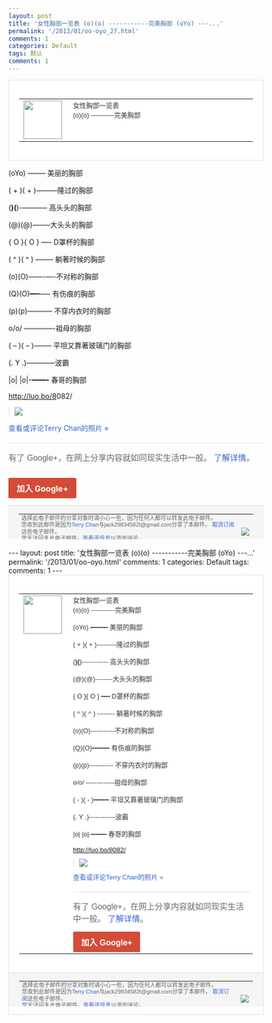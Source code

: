 ```yaml
---
layout: post
title: '女性胸部一览表 (o)(o) -----------完美胸部 (oYo) ---...'
permalink: '/2013/01/oo-oyo_27.html'
comments: 1
categories: Default
tags: 默认
comments: 1
---
```

<!-- X-Notifications: 1:7c24bceeb0000000 -->

<div style="border:solid 1px #dfdfdf;color:#686868;font:13px Arial"><div style="background-color:#fff;padding:20px;"><table cellpadding="0" cellspacing="0"><tr><td style="padding-right:15px;vertical-align:top"><a href="https://plus.google.com/_/notifications/emlink?emr=14900066512970582018&amp;emid=CNjBhtLEirUCFcgTcgodOH4AAA&amp;path=%2F108643996575278738906&amp;dt=1359358395003&amp;uob=8"><img height="75" src="https://lh3.googleusercontent.com/-KKRGTyJ5Bl0/AAAAAAAAAAI/AAAAAAAAtnY/R4QEWIp3Ur0/s75-c-k-a/photo.jpg" style="border:solid 1px #cccccc;" width="75"/></a></td><td style="width:578px;color:#333;font:13px Arial;vertical-align:top"><div style="padding-bottom:10px">女性胸部一览表<br/>(o)(o) ———–完美胸部</div></td></tr></table></div></div>

(oYo) <s>——–</s> 美丽的胸部

( + )( + )———隆过的胸部

(__)(__)-<wbr/>———– 高头头的胸部

(@)(@)——–<wbr/>大头头的胸部

{ O }{ O } <s>—-</s> D罩杯的胸部

( ^ )( ^ ) ——– 躺著时候的胸部

(o)(O)——-<wbr/>—-不对称的胸部

(Q)(O)<s>—-<wbr/>—-</s> 有伤痕的胸部

(p)(p)——–<wbr/>— 不穿内衣时的胸部

o/o/ ————-祖母的胸部

( – )( – )<s>——-</s> 平坦又靠著玻璃门的胸部

(. Y .)————波霸

|o| |o|-<s>——-</s> 春哥的胸部

<a href="http://luo.bo/8082/" rel="nofollow">http://luo.bo/8<wbr/>082/</a>

<div style="margin-bottom:10px;padding-left:10px; border-left:2px solid #EAEAEA"><span style="margin-right:5px"><a href="https://plus.google.com/_/notifications/emlink?emr=14900066512970582018&amp;emid=CNjBhtLEirUCFcgTcgodOH4AAA&amp;path=%2F108643996575278738906%2Fposts%2FX7yi8ZgVpTA%3Fgpinv%3DAMIXal9exQpsRIuHYojM7DvH7OajPtVrLHQADqjMy7JE0ztS6-JeHlkgYxb-q6AkZs4XZHe1WhPke2LqL2RkrYNUwLdImxAPaNdf8zZOCmKpzTRN-YgO-x8&amp;dt=1359358395003&amp;uob=8" style="color:#3366CC;text-decoration:none;"><img border="0" src="https://lh5.googleusercontent.com/-YJQLMI5Nhyc/UQYppLwqtXI/AAAAAAAAuN8/jIBpnRfsgvk/h120/1c422d9c320944ec061ad2c0f4ddaa98.jpg" style="max-height:200px;max-width:275px"/></a></span></div>

<a href="https://plus.google.com/_/notifications/emlink?emr=14900066512970582018&amp;emid=CNjBhtLEirUCFcgTcgodOH4AAA&amp;path=%2Fphotos%2F108643996575278738906%2Falbums%2F5838399747343554273%2F5838399754440717682%3Fgpinv%3DAMIXal9exQpsRIuHYojM7DvH7OajPtVrLHQADqjMy7JE0ztS6-JeHlkgYxb-q6AkZs4XZHe1WhPke2LqL2RkrYNUwLdImxAPaNdf8zZOCmKpzTRN-YgO-x8%26authkey%3DCJDXnoy73uyONA&amp;dt=1359358395003&amp;uob=8" style="color:#3366CC;text-decoration:none">查看或评论Terry Chan的照片 »</a>

<div style="margin-top:20px;border-top:solid 1px #dfdfdf"><div style="padding:15px 0;color:#686868;font:16px Arial">有了 Google+，在网上分享内容就如同现实生活中一般。 <a href="http://www.google.com/+/learnmore/" style="color:#3366CC;text-decoration:none">了解详情</a>。</div><p><a href="https://plus.google.com/_/notifications/emlink?emr=14900066512970582018&amp;emid=CNjBhtLEirUCFcgTcgodOH4AAA&amp;path=%2F%3Fgpinv%3DAMIXal9exQpsRIuHYojM7DvH7OajPtVrLHQADqjMy7JE0ztS6-JeHlkgYxb-q6AkZs4XZHe1WhPke2LqL2RkrYNUwLdImxAPaNdf8zZOCmKpzTRN-YgO-x8&amp;dt=1359358395003&amp;uob=8" style="display:inline-block;padding:7px 15px;background-color:#d44b38; color:#fff;font-size:16px; font-weight:bold;border-radius:2px;-webkit-border-radius:2px; -moz-border-radius:2px;border:solid 1px #c43b28; white-space:nowrap;text-decoration:none">加入 Google+</a></p></div>

<div style="border-top:solid 1px #dfdfdf;padding:0 20px; background-color:#f5f5f5"><table cellpadding="0" cellspacing="0" style="height:50px"><tbody><tr><td style="vertical-align:middle;width:100%; color:#636363;font:11px Arial; line-height:120%">选择此电子邮件的分享对象时请小心一些，因为任何人都可以转发此电子邮件。<br/>您收到此邮件是因为<a href="https://plus.google.com/_/notifications/emlink?emr=14900066512970582018&amp;emid=CNjBhtLEirUCFcgTcgodOH4AAA&amp;path=%2F108643996575278738906%3Fgpinv%3DAMIXal9exQpsRIuHYojM7DvH7OajPtVrLHQADqjMy7JE0ztS6-JeHlkgYxb-q6AkZs4XZHe1WhPke2LqL2RkrYNUwLdImxAPaNdf8zZOCmKpzTRN-YgO-x8&amp;dt=1359358395003&amp;uob=8" style="color:#3366CC;text-decoration:none">Terry Chan</a>与jack29834582t@gmail.com分享了本邮件。 <a href="https://plus.google.com/_/notifications/emlink?emr=14900066512970582018&amp;emid=CNjBhtLEirUCFcgTcgodOH4AAA&amp;path=%2F_%2Fnonplus%2Femailsettings%3Fgpinv%3DAMIXal9exQpsRIuHYojM7DvH7OajPtVrLHQADqjMy7JE0ztS6-JeHlkgYxb-q6AkZs4XZHe1WhPke2LqL2RkrYNUwLdImxAPaNdf8zZOCmKpzTRN-YgO-x8%26est%3DADH5u8UHPt01sMTf4MpjjvrWG69jBzhnM--T829enTluWokpc4CcN0tC5WDfUwxr0lfT_-87s-uIaBLv89QSsmZd2CgQ_9_ugKXxXQXN3VtX5o4RruStcSIorAyQVzFB1DQhB81eAVGJ6JgwNenxCmWOgbbi9X7gMA&amp;dt=1359358395003&amp;uob=8" style="color:#3366CC;text-decoration:none">取消订阅</a>这些电子邮件。<br/>您无法回复此电子邮件。<a href="https://plus.google.com/_/notifications/emlink?emr=14900066512970582018&amp;emid=CNjBhtLEirUCFcgTcgodOH4AAA&amp;path=%2F108643996575278738906%2Fposts%2FX7yi8ZgVpTA%3Fgpinv%3DAMIXal9exQpsRIuHYojM7DvH7OajPtVrLHQADqjMy7JE0ztS6-JeHlkgYxb-q6AkZs4XZHe1WhPke2LqL2RkrYNUwLdImxAPaNdf8zZOCmKpzTRN-YgO-x8&amp;dt=1359358395003&amp;uob=8" style="color:#3366CC;text-decoration:none">查看该信息</a>以添加评论。<br/>Google Inc., 1600 Amphitheatre Pkwy, Mountain View, CA 94043 USA</td><td><img src="https://ssl.gstatic.com/s2/oz/images/notifications/logo/google-plus-6617a72bb36cc548861652780c9e6ff1.png"/></td></tr></tbody></table></div>---
layout: post
title: '女性胸部一览表 (o)(o) -----------完美胸部 (oYo) ---...'
permalink: '/2013/01/oo-oyo.html'
comments: 1
categories: Default
tags: 
comments: 1
---
<!-- X-Notifications: 1:7c24bceeb0000000 -->

<div style="border:solid 1px #dfdfdf;color:#686868;font:13px Arial"><div style="background-color:#fff;padding:20px;"><table cellpadding="0" cellspacing="0"><tr><td style="padding-right:15px;vertical-align:top"><a href="https://plus.google.com/_/notifications/emlink?emr=14900066512970582018&amp;emid=CNjBhtLEirUCFcgTcgodOH4AAA&amp;path=%2F108643996575278738906&amp;dt=1359358395003&amp;uob=8"><img height="75" src="https://lh3.googleusercontent.com/-KKRGTyJ5Bl0/AAAAAAAAAAI/AAAAAAAAtnY/R4QEWIp3Ur0/s75-c-k-a/photo.jpg" style="border:solid 1px #cccccc;" width="75"/></a></td><td style="width:578px;color:#333;font:13px Arial;vertical-align:top"><div style="padding-bottom:10px">女性胸部一览表<br/>(o)(o) -----------完美胸部<br/><br/>(oYo) <s>--------</s> 美丽的胸部<br/><br/>( + )( + )---------隆过的胸部<br/><br/>(<b>)(</b>)-<wbr/>----------- 高头头的胸部<br/><br/>(@)(@)--------<wbr/>大头头的胸部<br/><br/>{ O }{ O } <s>----</s> D罩杯的胸部<br/><br/>( ^ )( ^ ) -------- 躺著时候的胸部<br/><br/>(o)(O)-------<wbr/>----不对称的胸部<br/><br/>(Q)(O)<s>----<wbr/>----</s> 有伤痕的胸部<br/><br/>(p)(p)--------<wbr/>--- 不穿内衣时的胸部<br/><br/>o/o/ -------------祖母的胸部<br/><br/>( - )( - )<s>-------</s> 平坦又靠著玻璃门的胸部<br/><br/>(. Y .)------------波霸<br/><br/>|o| |o|-<s>-------</s> 春哥的胸部<br/><br/><a class="ot-anchor" href="http://luo.bo/8082/" rel="nofollow">http://luo.bo/8<wbr/>082/</a></div><div style="margin-bottom:10px;padding-left:10px; border-left:2px solid #EAEAEA"><span style="margin-right:5px"><a href="https://plus.google.com/_/notifications/emlink?emr=14900066512970582018&amp;emid=CNjBhtLEirUCFcgTcgodOH4AAA&amp;path=%2F108643996575278738906%2Fposts%2FX7yi8ZgVpTA%3Fgpinv%3DAMIXal9exQpsRIuHYojM7DvH7OajPtVrLHQADqjMy7JE0ztS6-JeHlkgYxb-q6AkZs4XZHe1WhPke2LqL2RkrYNUwLdImxAPaNdf8zZOCmKpzTRN-YgO-x8&amp;dt=1359358395003&amp;uob=8" style="color:#3366CC;text-decoration:none;"><img border="0" src="https://lh5.googleusercontent.com/-YJQLMI5Nhyc/UQYppLwqtXI/AAAAAAAAuN8/jIBpnRfsgvk/h120/1c422d9c320944ec061ad2c0f4ddaa98.jpg" style="max-height:200px;max-width:275px"/></a></span></div><a href="https://plus.google.com/_/notifications/emlink?emr=14900066512970582018&amp;emid=CNjBhtLEirUCFcgTcgodOH4AAA&amp;path=%2Fphotos%2F108643996575278738906%2Falbums%2F5838399747343554273%2F5838399754440717682%3Fgpinv%3DAMIXal9exQpsRIuHYojM7DvH7OajPtVrLHQADqjMy7JE0ztS6-JeHlkgYxb-q6AkZs4XZHe1WhPke2LqL2RkrYNUwLdImxAPaNdf8zZOCmKpzTRN-YgO-x8%26authkey%3DCJDXnoy73uyONA&amp;dt=1359358395003&amp;uob=8" style="color:#3366CC;text-decoration:none">查看或评论Terry Chan的照片 »</a><div style="margin-top:20px;border-top:solid 1px #dfdfdf"><div style="padding:15px 0;color:#686868;font:16px Arial">有了 Google+，在网上分享内容就如同现实生活中一般。 <a href="http://www.google.com/+/learnmore/" style="color:#3366CC;text-decoration:none">了解详情</a>。</div><a href="https://plus.google.com/_/notifications/emlink?emr=14900066512970582018&amp;emid=CNjBhtLEirUCFcgTcgodOH4AAA&amp;path=%2F%3Fgpinv%3DAMIXal9exQpsRIuHYojM7DvH7OajPtVrLHQADqjMy7JE0ztS6-JeHlkgYxb-q6AkZs4XZHe1WhPke2LqL2RkrYNUwLdImxAPaNdf8zZOCmKpzTRN-YgO-x8&amp;dt=1359358395003&amp;uob=8" style="display:inline-block;padding:7px 15px;background-color:#d44b38; color:#fff;font-size:16px; font-weight:bold;border-radius:2px;-webkit-border-radius:2px; -moz-border-radius:2px;border:solid 1px #c43b28; white-space:nowrap;text-decoration:none">加入 Google+</a></div></td></tr></table></div><div style="border-top:solid 1px #dfdfdf;padding:0 20px; background-color:#f5f5f5"><table cellpadding="0" cellspacing="0" style="height:50px"><tbody><tr><td style="vertical-align:middle;width:100%; color:#636363;font:11px Arial; line-height:120%">选择此电子邮件的分享对象时请小心一些，因为任何人都可以转发此电子邮件。<br/>您收到此邮件是因为<a href="https://plus.google.com/_/notifications/emlink?emr=14900066512970582018&amp;emid=CNjBhtLEirUCFcgTcgodOH4AAA&amp;path=%2F108643996575278738906%3Fgpinv%3DAMIXal9exQpsRIuHYojM7DvH7OajPtVrLHQADqjMy7JE0ztS6-JeHlkgYxb-q6AkZs4XZHe1WhPke2LqL2RkrYNUwLdImxAPaNdf8zZOCmKpzTRN-YgO-x8&amp;dt=1359358395003&amp;uob=8" style="color:#3366CC;text-decoration:none">Terry Chan</a>与jack29834582t@gmail.com分享了本邮件。 <a href="https://plus.google.com/_/notifications/emlink?emr=14900066512970582018&amp;emid=CNjBhtLEirUCFcgTcgodOH4AAA&amp;path=%2F_%2Fnonplus%2Femailsettings%3Fgpinv%3DAMIXal9exQpsRIuHYojM7DvH7OajPtVrLHQADqjMy7JE0ztS6-JeHlkgYxb-q6AkZs4XZHe1WhPke2LqL2RkrYNUwLdImxAPaNdf8zZOCmKpzTRN-YgO-x8%26est%3DADH5u8UHPt01sMTf4MpjjvrWG69jBzhnM--T829enTluWokpc4CcN0tC5WDfUwxr0lfT_-87s-uIaBLv89QSsmZd2CgQ_9_ugKXxXQXN3VtX5o4RruStcSIorAyQVzFB1DQhB81eAVGJ6JgwNenxCmWOgbbi9X7gMA&amp;dt=1359358395003&amp;uob=8" style="color:#3366CC;text-decoration:none">取消订阅</a>这些电子邮件。<br/>您无法回复此电子邮件。<a href="https://plus.google.com/_/notifications/emlink?emr=14900066512970582018&amp;emid=CNjBhtLEirUCFcgTcgodOH4AAA&amp;path=%2F108643996575278738906%2Fposts%2FX7yi8ZgVpTA%3Fgpinv%3DAMIXal9exQpsRIuHYojM7DvH7OajPtVrLHQADqjMy7JE0ztS6-JeHlkgYxb-q6AkZs4XZHe1WhPke2LqL2RkrYNUwLdImxAPaNdf8zZOCmKpzTRN-YgO-x8&amp;dt=1359358395003&amp;uob=8" style="color:#3366CC;text-decoration:none">查看该信息</a>以添加评论。<br/>Google Inc., 1600 Amphitheatre Pkwy, Mountain View, CA 94043 USA<br/></td><td><img src="https://ssl.gstatic.com/s2/oz/images/notifications/logo/google-plus-6617a72bb36cc548861652780c9e6ff1.png"/></td></tr></tbody></table></div></div>